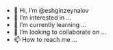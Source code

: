 - 👋 Hi, I’m @eshginzeynalov
- 👀 I’m interested in ...
- 🌱 I’m currently learning ...
- 💞️ I’m looking to collaborate on ...
- 📫 How to reach me ...

<!---
eshginzeynalov/eshginzeynalov is a ✨ special ✨ repository because its `README.md` (this file) appears on your GitHub profile.
You can click the Preview link to take a look at your changes.
--->
